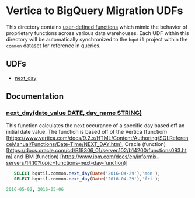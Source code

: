 # Vertica to BigQuery Migration UDFs

This directory contains [user-defined functions](https://cloud.google.com/bigquery/docs/reference/standard-sql/user-defined-functions)
which mimic the behavior of proprietary functions across various data warehouses. Each UDF within this
directory will be automatically synchronized to the `bqutil` project within the
`common` dataset for reference in queries.

## UDFs

* [next_day](#next_daydate_value-date-day_name-string)


## Documentation


### [next_day(date_value DATE, day_name STRING)](next_day.sql)
This function calculates the next occurance of a specific day based off an initial date value. The function is based off of the Vertica (function)[https://www.vertica.com/docs/9.2.x/HTML/Content/Authoring/SQLReferenceManual/Functions/Date-Time/NEXT_DAY.htm], Oracle (function) [https://docs.oracle.com/cd/B19306_01/server.102/b14200/functions093.htm] and IBM (function) [https://www.ibm.com/docs/en/informix-servers/14.10?topic=functions-next-day-function)]
```sql
   SELECT bqutil.common.next_day(Date('2016-04-29'),'mon'); 
   SELECT bqutil.common.next_day(Date('2016-04-29'),'fri');

2016-05-02, 2016-05-06
```
